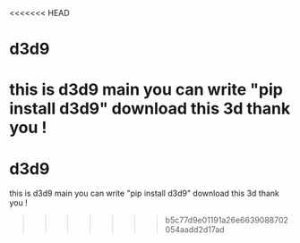 <<<<<<< HEAD
# d3d9
this is d3d9 main
you can write "pip install d3d9"  download this 3d
thank you !
=======
# d3d9
this is d3d9 main
you can write "pip install d3d9"  download this 3d
thank you !
>>>>>>> b5c77d9e01191a26e6639088702054aadd2d17ad
